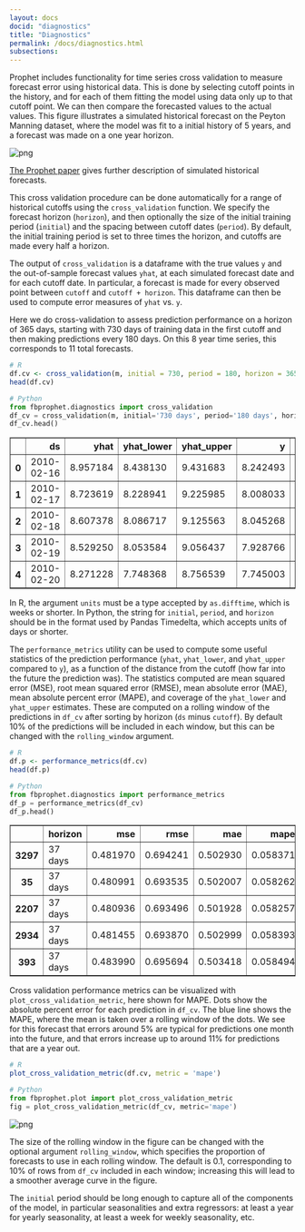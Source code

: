 ```yaml
---
layout: docs
docid: "diagnostics"
title: "Diagnostics"
permalink: /docs/diagnostics.html
subsections:
---
```

Prophet includes functionality for time series cross validation to measure forecast error using historical data. This is done by selecting cutoff points in the history, and for each of them fitting the model using data only up to that cutoff point. We can then compare the forecasted values to the actual values. This figure illustrates a simulated historical forecast on the Peyton Manning dataset, where the model was fit to a initial history of 5 years, and a forecast was made on a one year horizon.


 
![png](/prophet/static/diagnostics_files/diagnostics_3_0.png) 


[The Prophet paper](https://peerj.com/preprints/3190.pdf) gives further description of simulated historical forecasts.



This cross validation procedure can be done automatically for a range of historical cutoffs using the `cross_validation` function. We specify the forecast horizon (`horizon`), and then optionally the size of the initial training period (`initial`) and the spacing between cutoff dates (`period`). By default, the initial training period is set to three times the horizon, and cutoffs are made every half a horizon.



The output of `cross_validation` is a dataframe with the true values `y` and the out-of-sample forecast values `yhat`, at each simulated forecast date and for each cutoff date. In particular, a forecast is made for every observed point between `cutoff` and `cutoff + horizon`. This dataframe can then be used to compute error measures of `yhat` vs. `y`.



Here we do cross-validation to assess prediction performance on a horizon of 365 days, starting with 730 days of training data in the first cutoff and then making predictions every 180 days. On this 8 year time series, this corresponds to 11 total forecasts.


```R
# R
df.cv <- cross_validation(m, initial = 730, period = 180, horizon = 365, units = 'days')
head(df.cv)
```
```python
# Python
from fbprophet.diagnostics import cross_validation
df_cv = cross_validation(m, initial='730 days', period='180 days', horizon = '365 days')
df_cv.head()
```



<div>
<style scoped>
    .dataframe tbody tr th:only-of-type {
        vertical-align: middle;
    }

    .dataframe tbody tr th {
        vertical-align: top;
    }

    .dataframe thead th {
        text-align: right;
    }
</style>
<table border="1" class="dataframe">
  <thead>
    <tr style="text-align: right;">
      <th></th>
      <th>ds</th>
      <th>yhat</th>
      <th>yhat_lower</th>
      <th>yhat_upper</th>
      <th>y</th>
      <th>cutoff</th>
    </tr>
  </thead>
  <tbody>
    <tr>
      <th>0</th>
      <td>2010-02-16</td>
      <td>8.957184</td>
      <td>8.438130</td>
      <td>9.431683</td>
      <td>8.242493</td>
      <td>2010-02-15</td>
    </tr>
    <tr>
      <th>1</th>
      <td>2010-02-17</td>
      <td>8.723619</td>
      <td>8.228941</td>
      <td>9.225985</td>
      <td>8.008033</td>
      <td>2010-02-15</td>
    </tr>
    <tr>
      <th>2</th>
      <td>2010-02-18</td>
      <td>8.607378</td>
      <td>8.086717</td>
      <td>9.125563</td>
      <td>8.045268</td>
      <td>2010-02-15</td>
    </tr>
    <tr>
      <th>3</th>
      <td>2010-02-19</td>
      <td>8.529250</td>
      <td>8.053584</td>
      <td>9.056437</td>
      <td>7.928766</td>
      <td>2010-02-15</td>
    </tr>
    <tr>
      <th>4</th>
      <td>2010-02-20</td>
      <td>8.271228</td>
      <td>7.748368</td>
      <td>8.756539</td>
      <td>7.745003</td>
      <td>2010-02-15</td>
    </tr>
  </tbody>
</table>
</div>



In R, the argument `units` must be a type accepted by `as.difftime`, which is weeks or shorter. In Python, the string for `initial`, `period`, and `horizon` should be in the format used by Pandas Timedelta, which accepts units of days or shorter.



The `performance_metrics` utility can be used to compute some useful statistics of the prediction performance (`yhat`, `yhat_lower`, and `yhat_upper` compared to `y`), as a function of the distance from the cutoff (how far into the future the prediction was). The statistics computed are mean squared error (MSE), root mean squared error (RMSE), mean absolute error (MAE), mean absolute percent error (MAPE), and coverage of the `yhat_lower` and `yhat_upper` estimates. These are computed on a rolling window of the predictions in `df_cv` after sorting by horizon (`ds` minus `cutoff`). By default 10% of the predictions will be included in each window, but this can be changed with the `rolling_window` argument.


```R
# R
df.p <- performance_metrics(df.cv)
head(df.p)
```
```python
# Python
from fbprophet.diagnostics import performance_metrics
df_p = performance_metrics(df_cv)
df_p.head()
```



<div>
<style scoped>
    .dataframe tbody tr th:only-of-type {
        vertical-align: middle;
    }

    .dataframe tbody tr th {
        vertical-align: top;
    }

    .dataframe thead th {
        text-align: right;
    }
</style>
<table border="1" class="dataframe">
  <thead>
    <tr style="text-align: right;">
      <th></th>
      <th>horizon</th>
      <th>mse</th>
      <th>rmse</th>
      <th>mae</th>
      <th>mape</th>
      <th>coverage</th>
    </tr>
  </thead>
  <tbody>
    <tr>
      <th>3297</th>
      <td>37 days</td>
      <td>0.481970</td>
      <td>0.694241</td>
      <td>0.502930</td>
      <td>0.058371</td>
      <td>0.673367</td>
    </tr>
    <tr>
      <th>35</th>
      <td>37 days</td>
      <td>0.480991</td>
      <td>0.693535</td>
      <td>0.502007</td>
      <td>0.058262</td>
      <td>0.675879</td>
    </tr>
    <tr>
      <th>2207</th>
      <td>37 days</td>
      <td>0.480936</td>
      <td>0.693496</td>
      <td>0.501928</td>
      <td>0.058257</td>
      <td>0.675879</td>
    </tr>
    <tr>
      <th>2934</th>
      <td>37 days</td>
      <td>0.481455</td>
      <td>0.693870</td>
      <td>0.502999</td>
      <td>0.058393</td>
      <td>0.675879</td>
    </tr>
    <tr>
      <th>393</th>
      <td>37 days</td>
      <td>0.483990</td>
      <td>0.695694</td>
      <td>0.503418</td>
      <td>0.058494</td>
      <td>0.675879</td>
    </tr>
  </tbody>
</table>
</div>



Cross validation performance metrics can be visualized with `plot_cross_validation_metric`, here shown for MAPE. Dots show the absolute percent error for each prediction in `df_cv`. The blue line shows the MAPE, where the mean is taken over a rolling window of the dots. We see for this forecast that errors around 5% are typical for predictions one month into the future, and that errors increase up to around 11% for predictions that are a year out.


```R
# R
plot_cross_validation_metric(df.cv, metric = 'mape')
```
```python
# Python
from fbprophet.plot import plot_cross_validation_metric
fig = plot_cross_validation_metric(df_cv, metric='mape')
```
 
![png](/prophet/static/diagnostics_files/diagnostics_12_0.png) 


The size of the rolling window in the figure can be changed with the optional argument `rolling_window`, which specifies the proportion of forecasts to use in each rolling window. The default is 0.1, corresponding to 10% of rows from `df_cv` included in each window; increasing this will lead to a smoother average curve in the figure.



The `initial` period should be long enough to capture all of the components of the model, in particular seasonalities and extra regressors: at least a year for yearly seasonality, at least a week for weekly seasonality, etc.

